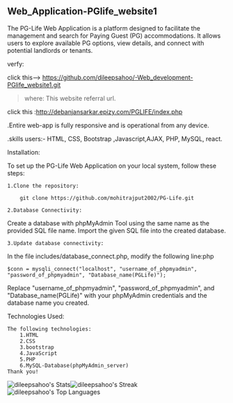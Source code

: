 ## Web_Application-PGlife_website1

The PG-Life Web Application is a platform designed to facilitate the management and search for Paying Guest (PG) accommodations. 
It allows users to explore available PG options, view details, and connect with potential landlords or tenants.

verfy:

click this--> https://github.com/dileepsahoo/-Web_development-PGlife_website1.git

>where: 
This website referral url.
   
click this :http://debanjansarkar.epizy.com/PGLIFE/index.php
   
.Entire web-app is fully responsive and is operational from any device.

.skills users:- HTML, CSS, Bootstrap ,Javascript,AJAX, PHP, MySQL, react.

Installation:

To set up the PG-Life Web Application on your local system, follow these steps:

    1.Clone the repository:

        git clone https://github.com/mohitrajput2002/PG-Life.git 

    2.Database Connectivity:
Create a database with phpMyAdmin Tool using the same name as the provided SQL file name. Import the given SQL file into the created database.

    3.Update database connectivity: 
In the file includes/database_connect.php, modify the following line:php
       
    $conn = mysqli_connect("localhost", "username_of_phpmyadmin", "password_of_phpmyadmin", "Database_name(PGLife)");

Replace "username_of_phpmyadmin", "password_of_phpmyadmin", and "Database_name(PGLife)" with your phpMyAdmin credentials and the database name you created.

Technologies Used:

    The following technologies:
        1.HTML
        2.CSS
        3.bootstrap
        4.JavaScript
        5.PHP
        6.MySQL-Database(phpMyAdmin_server)
    Thank you!

![dileepsahoo's Stats](https://github-readme-stats.vercel.app/api?username=dileepsahoo&theme=tokyonight&show_icons=true&hide_border=true&count_private=true)![dileepsahoo's Streak](https://github-readme-streak-stats.herokuapp.com/?user=dileepsahoo&theme=tokyonight&hide_border=true)![dileepsahoo's Top Languages](https://github-readme-stats.vercel.app/api/top-langs/?username=dileepsahoo&theme=tokyonight&show_icons=true&hide_border=true&layout=compact)
